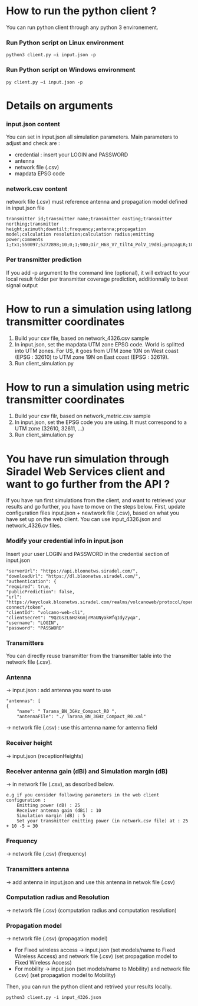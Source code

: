 # How to run the python client ?
You can run python client through any python 3 environement.

### Run Python script on Linux environment
    python3 client.py –i input.json -p
### Run Python script on Windows environment
    py client.py –i input.json -p
	
# Details on arguments

### input.json content
You can set in input.json all simulation parameters. Main parameters to adjust and check are :
- credential : insert your LOGIN and PASSWORD
- antenna
- network file (.csv)
- mapdata EPSG code
  
### network.csv content
network file (.csv) must reference antenna and propagation model defined in input.json file

	transmitter id;transmitter name;transmitter easting;transmitter northing;transmitter height;azimuth;downtilt;frequency;antenna;propagation model;calculation resolution;calculation radius;emitting power;comments
	1;tx1;550097;5272898;10;0;1;900;Dir_H68_V7_tilt4_PolV_19dBi;propagLR;10;2000;0;

 ### Per transmitter prediction
 If you add -p argument to the command line (optional), it will extract to your local result folder per transmitter coverage prediction, additionnally to best signal output

# How to run a simulation using latlong transmitter coordinates
1. Build your csv file, based on network_4326.csv sample
2. In input.json, set the mapdata UTM zone EPSG code. World is splitted into UTM zones. For US, it goes from UTM zone 10N on West coast (EPSG : 32610) to UTM zone 19N on East coast (EPSG : 32619).	
3. Run client_simulation.py

# How to run a simulation using metric transmitter coordinates
1. Build your csv filr, based on network_metric.csv sample
2. In input.json, set the EPSG code you are using. It must correspond to a UTM zone (32610, 32611, ...)
3. Run client_simulation.py

# You have run simulation through Siradel Web Services client and want to go further from the API ?
If you have run first simulations from the client, and want to retrieved your results and go further, you have to move on the steps below.
First, update configuration files input.json + newtwork file (.csv), based on what you have set up on the web client.
You can use input_4326.json and network_4326.cv files.

### Modify your credential info in input.json
Insert your user LOGIN and PASSWORD in the credential section of input.json

	"serverUrl": "https://api.bloonetws.siradel.com/",
	"downloadUrl": "https://dl.bloonetws.siradel.com/",
	"authentication": {
 	"required": true,
	"publicPrediction": false,
	"url": "https://keycloak.bloonetws.siradel.com/realms/volcanoweb/protocol/openid-connect/token",
	"clientId": "volcano-web-cli",
	"clientSecret": "9QZGszL6HzkGmjrMaUNyakWfqIdyZyqa",
	"username": "LOGIN",
	"password": "PASSWORD"

### Transmitters
You can directly reuse transmitter from the transmitter table into the network file (.csv).

### Antenna
-> input.json : add antenna you want to use

	"antennas": [
	{
		"name": " Tarana_BN_3GHz_Compact_R0 ",
		"antennaFile": "./ Tarana_BN_3GHz_Compact_R0.xml"

  -> network file (.csv) : use this antenna name for antenna field
  
### Receiver height  
-> input.json (receptionHeights)
### Receiver antenna gain (dBi) and Simulation margin (dB)
-> in network file (.csv), as described below.
  
	e.g if you consider following parameters in the web client configuration :
		Emitting power (dB) : 25
		Receiver antenna gain (dBi) : 10
		Simulation margin (dB) : 5
		Set your transmitter emitting power (in network.csv file) at : 25 + 10 -5 = 30

### Frequency
-> network file (.csv) (frequency)
### Transmitters antenna
-> add antenna in input.json and use this antenna in netwok file (.csv)
### Computation radius and Resolution
-> network file (.csv) (computation radius and computation resolution)
### Propagation model
-> network file (.csv) (propagation model)
- For Fixed wireless access -> input.json (set models/name to Fixed Wireless Access) and network file (.csv) (set propagation model to Fixed Wireless Access)
- For mobility -> input.json (set models/name to Mobility) and network file (.csv) (set propagation model to Mobility)

Then, you can run the python client and retrived your results locally.

	python3 client.py -i input_4326.json

